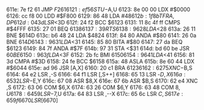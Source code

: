 611e: 7e f2 61     JMP    $F261
6121: ef 56        STU    -$A,U
6123: 8e 00 00     LDX    #$0000
6126: cc f8 00     LDD    #$F800
6129: 86 48        LDA    #$48
612b: 1f 8b        TFR    A,DP
612d: 04 3d        LSR    <$3D
612f: 24 f2        BCC    $6123
6131: 11 8c 4f ff  CMPS   #$4FFF
6135: 27 01        BEQ    $6138
6137: 39           RTS
6138: 96 28        LDA    <$28
613a: 26 11        BNE    $614D
613c: b6 48 24     LDA    $4824
613f: 84 80        ANDA   #$80
6141: 26 0a        BNE    $614D
6143: 96 31        LDA    <$31
6145: 85 80        BITA   #$80
6147: 27 da        BEQ    $6123
6149: 84 7f        ANDA   #$7F
614b: 97 31        STA    <$31
614d: bd 60 be     JSR    $60BE
6150: 96 3f        LDA    <$3F
6152: 2b fc        BMI    $6150
6154: 96 41        LDA    <$41
6156: 81 3d        CMPA   #$3D
6158: 24 fe        BCC    $6158
615a: 48           ASLA
615b: 8e 60 44     LDX    #$6044
615e: ad 96        JSR    [A,X]
6160: 20 c1        BRA    $6123
6162: 62 75        XNC    -$B,S
6164: 64 e2        LSR    ,-S
6166: 64 f1        LSR    [,S++]
6168: 65 13        LSR    -$D,X
616a: 65 32        LSR    -$E,Y
616c: 67 08        ASR    $8,X
616e: 67 6b        ASR    $B,S
6170: 62 e4        XNC    ,S
6172: 63 06        COM    $6,X
6174: 63 26        COM    $6,Y
6176: 63 48        COM    $8,U
6178: 64 59        LSR    -$7,U
617a: 64 83        LSR    ,--X
617c: 65 6c        LSR    $C,S
617e: 65 9f 66 70  LSR    [$6670]
